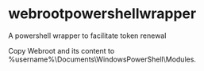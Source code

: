 # webrootpowershellwrapper
A powershell wrapper to facilitate token renewal

Copy Webroot and its content to %username%\Documents\WindowsPowerShell\Modules.